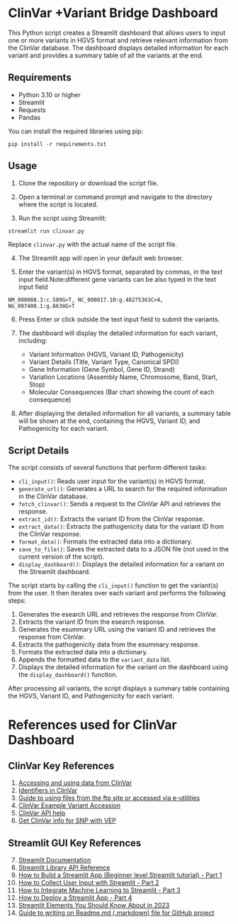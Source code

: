 # ClinVar +Variant Bridge Dashboard

This Python script creates a Streamlit dashboard that allows users to input one or more variants in HGVS format and retrieve relevant information from the ClinVar database. The dashboard displays detailed information for each variant and provides a summary table of all the variants at the end.

## Requirements

- Python 3.10 or higher
- Streamlit
- Requests
- Pandas

You can install the required libraries using pip:

```
pip install -r requirements.txt 
```

## Usage

1. Clone the repository or download the script file.

2. Open a terminal or command prompt and navigate to the directory where the script is located.

3. Run the script using Streamlit:

```
streamlit run clinvar.py
```

Replace `clinvar.py` with the actual name of the script file.

4. The Streamlit app will open in your default web browser.

5. Enter the variant(s) in HGVS format, separated by commas, in the text input field.Note:different gene variants can be also typed in the text input field
```
NM_000088.3:c.589G>T, NC_000017.10:g.48275363C>A, NG_007400.1:g.8638G>T
```

6. Press Enter or click outside the text input field to submit the variants.

7. The dashboard will display the detailed information for each variant, including:
   - Variant Information (HGVS, Variant ID, Pathogenicity)
   - Variant Details (Title, Variant Type, Canonical SPDI)
   - Gene Information (Gene Symbol, Gene ID, Strand)
   - Variation Locations (Assembly Name, Chromosome, Band, Start, Stop)
   - Molecular Consequences (Bar chart showing the count of each consequence)

8. After displaying the detailed information for all variants, a summary table will be shown at the end, containing the HGVS, Variant ID, and Pathogenicity for each variant.

## Script Details

The script consists of several functions that perform different tasks:

- `cli_input()`: Reads user input for the variant(s) in HGVS format.
- `generate_url()`: Generates a URL to search for the required information in the ClinVar database.
- `fetch_clinvar()`: Sends a request to the ClinVar API and retrieves the response.
- `extract_id()`: Extracts the variant ID from the ClinVar response.
- `extract_data()`: Extracts the pathogenicity data for the variant ID from the ClinVar response.
- `format_data()`: Formats the extracted data into a dictionary.
- `save_to_file()`: Saves the extracted data to a JSON file (not used in the current version of the script).
- `display_dashboard()`: Displays the detailed information for a variant on the Streamlit dashboard.

The script starts by calling the `cli_input()` function to get the variant(s) from the user. It then iterates over each variant and performs the following steps:

1. Generates the esearch URL and retrieves the response from ClinVar.
2. Extracts the variant ID from the esearch response.
3. Generates the esummary URL using the variant ID and retrieves the response from ClinVar.
4. Extracts the pathogenicity data from the esummary response.
5. Formats the extracted data into a dictionary.
6. Appends the formatted data to the `variant_data` list.
7. Displays the detailed information for the variant on the dashboard using the `display_dashboard()` function.

After processing all variants, the script displays a summary table containing the HGVS, Variant ID, and Pathogenicity for each variant.

# References used for ClinVar Dashboard 

## ClinVar Key References

1. [Accessing and using data from ClinVar](https://ncbi.nlm.nih.gov/clinvar/docs/maintenance_use/#api)
2. [Identifiers in ClinVar](https://www.ncbi.nlm.nih.gov/clinvar/docs/identifiers/)
3. [Guide to using files from the ftp site or accessed via e-utilities](https://www.ncbi.nlm.nih.gov/clinvar/docs/ftp_primer/)
4. [ClinVar Example Variant Accession](https://www.ncbi.nlm.nih.gov/clinvar/variation/12347/)
5. [ClinVar API help](https://www.biostars.org/p/9496513/)
6. [Get ClinVar info for SNP with VEP](https://www.biostars.org/p/438518/)

## Streamlit GUI Key References

7. [Streamlit Documentation](https://docs.streamlit.io/)
8. [Streamlit Library API Reference](https://docs.streamlit.io/library/api-reference)
9. [How to Build a Streamlit App (Beginner level Streamlit tutorial) - Part 1](https://www.youtube.com/watch?v=-IM3531b1XU&list=PLM8lYG2MzHmRpyrk9_j9FW0HiMwD9jSl5&index=1&ab_channel=M%C4%B1sraTurp)
10. [How to Collect User Input with Streamlit - Part 2](https://www.youtube.com/watch?v=QetpwPnEpgA&list=PLM8lYG2MzHmRpyrk9_j9FW0HiMwD9jSl5&index=2&ab_channel=M%C4%B1sraTurp)
11. [How to Integrate Machine Learning to Streamlit - Part 3](https://www.youtube.com/watch?v=CSv2TBA9_2E&list=PLM8lYG2MzHmRpyrk9_j9FW0HiMwD9jSl5&index=3&ab_channel=M%C4%B1sraTurp)
12. [How to Deploy a Streamlit App - Part 4](https://www.youtube.com/watch?v=B0MUXtmSpiA&list=PLM8lYG2MzHmRpyrk9_j9FW0HiMwD9jSl5&index=4&ab_channel=M%C4%B1sraTurp)
13. [Streamlit Elements You Should Know About in 2023](https://www.youtube.com/watch?v=_Um12_OlGgw&ab_channel=M%C4%B1sraTurp)
14. [Guide to writing on Readme.md (.markdown) file for GitHub project](https://abhiappmobiledeveloper.medium.com/guide-to-writing-on-readme-md-markdown-file-for-github-project-8aad4e4e2a15#:~:text=When%20you%20create%20a%20repository,which%20stands%20for%20Markdown%20documentation)